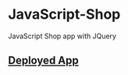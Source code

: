# JavaScript-Shop
JavaScript Shop app with JQuery

## [Deployed App](https://leventeback.github.io/JavaScript-Shop/.)
